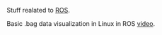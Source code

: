 Stuff realated to [ROS](wiki.ros.org).

Basic .bag data visualization in Linux in ROS [video](https://www.youtube.com/watch?v=RVFpwMAeBOA).
